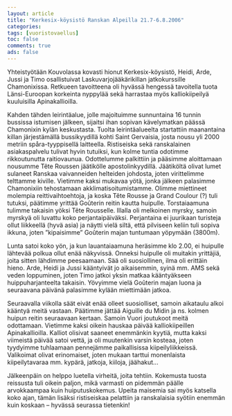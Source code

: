 ```yaml
---
layout: article 
title: "Kerkesix-köysistö Ranskan Alpeilla 21.7-6.8.2006" 
categories: 
tags: [vuoristovaellus]
toc: false 
comments: true 
ads: false 
---
```


Yhteistyötään Kouvolassa kovasti hionut Kerkesix-köysistö, Heidi, Arde,
Jussi ja Timo osallistuivat Laskuvarjojääkärikillan jatkokurssille
Chamonixissa. Retkueen tavoitteena oli hyvässä hengessä tavoitella tuota
Länsi-Euroopan korkeinta nyppylää sekä harrastaa myös kalliokiipeilyä
kuuluisilla Apinakallioilla.

Kahden tähden leirintäalue, jolle majoituimme sunnuntaina 16 tunnin
bussissa istumisen jälkeen, sijaitsi ihan sopivan kävelymatkan päässä
Chamonixin kylän keskustasta. Tuolta leirintäalueelta startattiin
maanantaina killan järjestämällä bussikyydillä kohti Saint Gervaisia,
josta nousu yli 2000 metriin spåra-tyyppisellä laitteella. Ristiseiska
sekä ranskalainen asiakaspalvelu tulivat hyvin tutuiksi, kun kolme
tuntia odotimme rikkoutunutta raitiovaunua. Odottelumme palkittiin ja
pääsimme aloittamaan nousumme Tête Roussen jäätikölle apostolinkyydillä.
Jäätiköltä olivat lumet sulaneet Ranskaa vaivanneiden helteiden
johdosta, joten virittelimme telttamme kiville. Vietimme kaksi mukavaa
yötä, jonka jälkeen palasimme Chamonixiin tehostamaan
akklimatisoitumistamme. Olimme miettineet molempia reittivaihtoehtoja,
ja koska Tête Rousse ja Grand Coulour (?) tuli tutuksi, päätimme yrittää
Goûterin reitin kautta huipulle. Torstaiaamuna tulimme takaisin yöksi
Tête Rousselle. Illalla oli melkoinen myrsky, samoin myrskyä oli luvattu
koko perjantaipäiväksi. Perjantaina ei juurikaan turisteja ollut
liikkeellä (hyvä asia) ja näytti vielä siltä, että pilviseen keliin tuli
sopiva ikkuna, joten ”kipaisimme” Goûterin majan tuntumaan yöpymään
(3800m).

Lunta satoi koko yön, ja kun lauantaiaamuna heräsimme klo 2.00, ei
huipulle lähtevää polkua ollut enää näkyvissä. Onneksi huipulle oli
muitakin yrittäjiä, joita sitten lähdimme peesaamaan. Sää oli
suosiollinen, ilma oli erittäin hieno. Arde, Heidi ja Jussi kääntyivät
jo aikaisemmin, syinä mm. AMS sekä veden loppuminen, joten Timo jatkoi
yksin matkaa kääntyäkseen huippuharjanteelta takaisin. Yövyimme vielä
Goûterin majan luona ja seuraavana päivänä palasimme kylään miettimään
jatkoa.

Seuraavalla viikolla säät eivät enää olleet suosiolliset, samoin
aikataulu alkoi kääntyä meitä vastaan. Päätimme jättää Aiguille du Midin
ja ns. kolmen huipun reitin seuraavaan kertaan. Samoin Vuori joutukoot
meitä odottamaan. Vietimme kaksi oikein hauskaa päivää kalliokiipeillen
Apinakallioilla. Kalliot olisivat saaneet enemmänkin kyytiä, mutta kaksi
viimeistä päivää satoi vettä, ja oli muutenkin varsin kosteaa, joten
tyydyimme tuhlaamaan pennejämme paikallisissa kiipeilyliikkeissä.
Valikoimat olivat erinomaiset, joten mukaan tarttui monenlaista
kiipeilytavaraa mm. kypärä, jatkoja, kiiloja, jäähakut...

Jälkeenpäin on helppo luetella virheitä, joita tehtiin. Kokemusta tuosta
reissusta tuli oikein paljon, mikä varmasti on pidemmän päälle
arvokkaampaa kuin huiputuskokemus. Upeita maisemia sai myös katsella
koko ajan, tämän lisäksi ristiseiskaa pelattiin ja ranskalaisia syötiin
enemmän kuin koskaan – hyvässä seurassa tietenkin!

